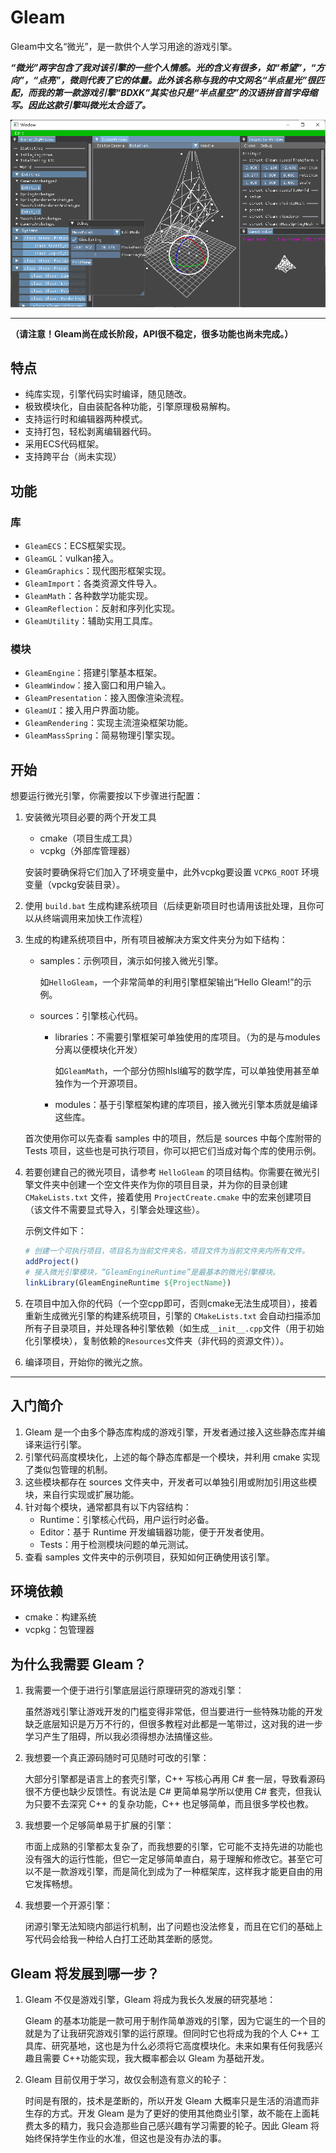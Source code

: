 # Gleam

Gleam中文名“微光”，是一款供个人学习用途的游戏引擎。

***“微光”两字包含了我对该引擎的一些个人情感。光的含义有很多，如“希望”，“方向”，“点亮”，微则代表了它的体量。此外该名称与我的中文网名“半点星光”很匹配，而我的第一款游戏引擎“BDXK”其实也只是“半点星空”的汉语拼音首字母缩写。因此这款引擎叫微光太合适了。***

![](ReadMe/示例.png)

---

**（请注意！Gleam尚在成长阶段，API很不稳定，很多功能也尚未完成。）**

## 特点

- 纯库实现，引擎代码实时编译，随见随改。
- 极致模块化，自由装配各种功能，引擎原理极易解构。
- 支持运行时和编辑器两种模式。
- 支持打包，轻松剥离编辑器代码。
- 采用ECS代码框架。
- 支持跨平台（尚未实现）

## 功能

### 库

- `GleamECS`：ECS框架实现。
- `GleamGL`：vulkan接入。
- `GleamGraphics`：现代图形框架实现。
- `GleamImport`：各类资源文件导入。
- `GleamMath`：各种数学功能实现。
- `GleamReflection`：反射和序列化实现。
- `GleamUtility`：辅助实用工具库。

### 模块

- `GleamEngine`：搭建引擎基本框架。
- `GleamWindow`：接入窗口和用户输入。
- `GleamPresentation`：接入图像渲染流程。
- `GleamUI`：接入用户界面功能。
- `GleamRendering`：实现主流渲染框架功能。
- `GleamMassSpring`：简易物理引擎实现。

## 开始

想要运行微光引擎，你需要按以下步骤进行配置：

1. 安装微光项目必要的两个开发工具
   - cmake（项目生成工具）
   - vcpkg（外部库管理器）

   安装时要确保将它们加入了环境变量中，此外vcpkg要设置 `VCPKG_ROOT` 环境变量（vpckg安装目录）。

2. 使用 `build.bat` 生成构建系统项目（后续更新项目时也请用该批处理，且你可以从终端调用来加快工作流程）

3. 生成的构建系统项目中，所有项目被解决方案文件夹分为如下结构：

   - samples：示例项目，演示如何接入微光引擎。
   
      如`HelloGleam`，一个非常简单的利用引擎框架输出“Hello Gleam!”的示例。

   - sources：引擎核心代码。

      - libraries：不需要引擎框架可单独使用的库项目。（为的是与modules分离以便模块化开发）
      
         如`GleamMath`，一个部分仿照hlsl编写的数学库，可以单独使用甚至单独作为一个开源项目。

      - modules：基于引擎框架构建的库项目，接入微光引擎本质就是编译这些库。

   首次使用你可以先查看 samples 中的项目，然后是 sources 中每个库附带的 Tests 项目，这些也是可执行项目，你可以把它们当成对每个库的使用示例。

4. 若要创建自己的微光项目，请参考 `HelloGleam` 的项目结构。你需要在微光引擎文件夹中创建一个空文件夹作为你的项目目录，并为你的目录创建 `CMakeLists.txt` 文件，接着使用 `ProjectCreate.cmake` 中的宏来创建项目（该文件不需要显式导入，引擎会处理这些）。

   示例文件如下：

   ```cmake
   # 创建一个可执行项目，项目名为当前文件夹名，项目文件为当前文件夹内所有文件。
   addProject()
   # 接入微光引擎模块，“GleamEngineRuntime”是最基本的微光引擎模块。
   linkLibrary(GleamEngineRuntime ${ProjectName})
   ```



5. 在项目中加入你的代码（一个空cpp即可，否则cmake无法生成项目），接着重新生成微光引擎的构建系统项目，引擎的 `CMakeLists.txt` 会自动扫描添加所有子目录项目，并处理各种引擎依赖（如生成`__init__.cpp`文件（用于初始化引擎模块），复制依赖的`Resources`文件夹（非代码的资源文件））。

6. 编译项目，开始你的微光之旅。

---

## 入门简介

1. Gleam 是一个由多个静态库构成的游戏引擎，开发者通过接入这些静态库并编译来运行引擎。
2. 引擎代码高度模块化，上述的每个静态库都是一个模块，并利用 cmake 实现了类似包管理的机制。
3. 这些模块都存在 sources 文件夹中，开发者可以单独引用或附加引用这些模块，来自行实现或扩展功能。
4. 针对每个模块，通常都具有以下内容结构：
   - Runtime：引擎核心代码，用户运行时必备。
   - Editor：基于 Runtime 开发编辑器功能，便于开发者使用。
   - Tests：用于检测模块问题的单元测试。
5. 查看 samples 文件夹中的示例项目，获知如何正确使用该引擎。

## 环境依赖

- cmake：构建系统
- vcpkg：包管理器

## 为什么我需要 Gleam？

1. 我需要一个便于进行引擎底层运行原理研究的游戏引擎：

   虽然游戏引擎让游戏开发的门槛变得非常低，但当要进行一些特殊功能的开发缺乏底层知识是万万不行的，但很多教程对此都是一笔带过，这对我的进一步学习产生了阻碍，所以我必须得想办法搞懂这些。

2. 我想要一个真正源码随时可见随时可改的引擎：

   大部分引擎都是语言上的套壳引擎，C++ 写核心再用 C# 套一层，导致看源码很不方便也缺少反馈性。有说法是 C# 更简单易学所以使用 C# 套壳，但我认为只要不去深究 C++ 的复杂功能，C++ 也足够简单，而且很多学校也教。

3. 我想要一个足够简单易于扩展的引擎：

   市面上成熟的引擎都太复杂了，而我想要的引擎，它可能不支持先进的功能也没有强大的运行性能，但它一定足够简单直白，易于理解和修改它。甚至它可以不是一款游戏引擎，而是简化到成为了一种框架库，这样我才能更自由的用它发挥畅想。

4. 我想要一个开源引擎：

   闭源引擎无法知晓内部运行机制，出了问题也没法修复，而且在它们的基础上写代码会给我一种给人白打工还助其垄断的感觉。

## Gleam 将发展到哪一步？

1. Gleam 不仅是游戏引擎，Gleam 将成为我长久发展的研究基地：

   Gleam 的基本功能是一款可用于制作简单游戏的引擎，因为它诞生的一个目的就是为了让我研究游戏引擎的运行原理。但同时它也将成为我的个人 C++ 工具库、研究基地，这也是为什么必须将它高度模块化。未来如果有任何我感兴趣且需要 C++功能实现，我大概率都会以 Gleam 为基础开发。

2. Gleam 目前仅用于学习，故仅会制造有意义的轮子：

   时间是有限的，技术是垄断的，所以开发 Gleam 大概率只是生活的消遣而非生存的方式。开发 Gleam 是为了更好的使用其他商业引擎，故不能在上面耗费太多的精力，我只会造那些自己感兴趣有学习需要的轮子。因此 Gleam 将始终保持学生作业的水准，但这也是没有办法的事。
